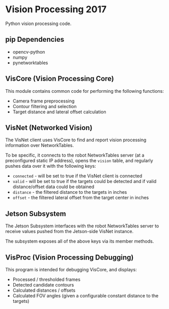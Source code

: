 # Vision Processing 2017
Python vision processing code.

## pip Dependencies
 * opencv-python
 * numpy
 * pynetworktables

## VisCore (Vision Processing Core)
This module contains common code for performing the following functions:
 * Camera frame preprocessing
 * Contour filtering and selection
 * Target distance and lateral offset calculation

## VisNet (Networked Vision)
The VisNet client uses VisCore to find and report vision processing information over NetworkTables.

To be specific, it connects to the robot NetworkTables server (at a preconfigured static IP address),
opens the `vision` table, and regularly pushes data over it with the following keys:
 * `connected` - will be set to true if the VisNet client is connected
 * `valid` - will be set to true if the targets could be detected and if valid distance/offset data could be obtained
 * `distance` - the filtered distance to the targets in inches
 * `offset` - the filtered lateral offset from the target center in inches

## Jetson Subsystem
The Jetson Subsystem interfaces with the robot NetworkTables server to receive values
pushed from the Jetson-side VisNet instance.

The subsystem exposes all of the above keys via its member methods.

## VisProc (Vision Processing Debugging)
This program is intended for debugging VisCore, and displays:
 * Processed / thresholded frames
 * Detected candidate contours
 * Calculated distances / offsets
 * Calculated FOV angles (given a configurable constant distance to the targets)
